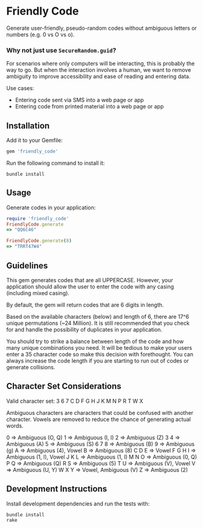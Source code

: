 # Friendly Code
Generate user-friendly, pseudo-random codes without ambiguous letters or numbers (e.g. 0 vs O vs o).

### Why not just use `SecureRandom.guid`?
For scenarios where only computers will be interacting, this is probably the way to go. But when the interaction involves a human, we want to remove ambiguity to improve accessibility and ease of reading and entering data.

Use cases:
* Entering code sent via SMS into a web page or app
* Entering code from printed material into a web page or app

## Installation
Add it to your Gemfile:

```ruby
gem 'friendly_code'
```

Run the following command to install it:

```console
bundle install
```

## Usage

Generate codes in your application:

```ruby
require 'friendly_code'
FriendlyCode.generate
=> "QQ6C46"

FriendlyCode.generate(8)
=> "TRRT47W4"
```

## Guidelines
This gem generates codes that are all UPPERCASE. However, your application should allow the user to enter the code with any casing (including mixed casing).

By default, the gem will return codes that are 6 digits in length. 

Based on the available characters (below) and length of 6, there are 17^6 unique permutations (~24 Million). It is still recommended that you check for and handle the possibility of duplicates in your application.

You should try to strike a balance between length of the code and how many unique combinations you need. It will be tedious to make your users enter a 35 character code so make this decision with forethought. You can always increase the code length if you are starting to run out of codes or generate collisions.

## Character Set Considerations
Valid character set:
3 6 7 C D F G H J K M N P R T W X

Ambiguous characters are characters that could be confused with another character. Vowels are removed to reduce the chance of generating actual words.

0 => Ambiguous (O, Q)
1 => Ambiguous (I, l)
2 => Ambiguous (Z)
3
4 => Ambiguous (A)
5 => Ambiguous (S)
6
7
8 => Ambiguous (B)
9 => Ambiguous (g)
A => Ambiguous (4), Vowel
B => Ambiguous (8)
C
D
E => Vowel 
F
G
H
I => Ambiguous (1, l), Vowel
J
K
L => Ambiguous (1, I)
M
N
O => Ambiguous (0, Q)
P
Q => Ambiguous (Q)
R
S => Ambiguous (5)
T
U => Ambiguous (V), Vowel
V => Ambiguous (U, Y)
W
X
Y => Vowel, Ambiguous (V)
Z => Ambiguous (2)

## Development Instructions
Install development dependencies and run the tests with:

```console
bundle install
rake
```